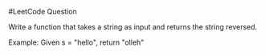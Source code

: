 #LeetCode Question

Write a function that takes a string as input and returns the string reversed.

Example:
Given s = "hello", return "olleh"
